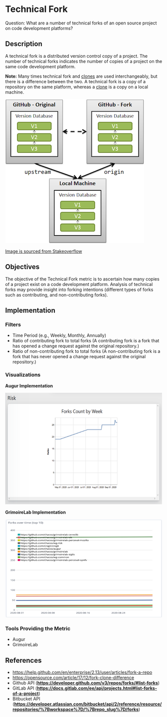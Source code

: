 # Technical Fork
Question: What are a number of technical forks of an open source project on code development platforms?

## Description
A technical fork is a distributed version control copy of a project. The number of technical forks indicates the number of copies of a project on the same code development platform.

**Note:**  Many times technical fork and [clones](https://github.com/chaoss/wg-common/blob/master/focus-areas/contributions/clones.md) are used interchangeably, but there is a difference between the two. A technical fork is a copy of a repository on the same platform, whereas a [clone](https://github.com/chaoss/wg-common/blob/master/focus-areas/contributions/clones.md) is a copy on a local machine.

![Technical Fork & Clones](images/technical-fork-clones_fork-clones.png)

[Image is sourced from Stakeoverflow](https://stackoverflow.com/questions/9257533/what-is-the-difference-between-origin-and-upstream-on-github/9257901#9257901)

## Objectives
The objective of the Technical Fork metric is to ascertain how many copies of a project exist on a code development platform. Analysis of technical forks may provide insight into forking intentions (different types of forks such as contributing, and non-contributing forks).

## Implementation

### Filters
* Time Period (e.g., Weekly, Monthly, Annually)  
* Ratio of contributing fork to total forks (A contributing fork is a fork that has opened a change request against the original repository.)  
* Ratio of non-contributing fork to total forks (A non-contributing fork is a fork that has never opened a change request against the original repository.)  

### Visualizations
**Augur Implementation**

![Augur Implementation](images/technical-fork_augur-fork.png)

**GrimoireLab Implementation**

![GrimoireLab Implementation](images/technical-fork_grimoirelab-fork.png)

### Tools Providing the Metric  
* Augur  
* GrimoireLab  

## References
* https://help.github.com/en/enterprise/2.13/user/articles/fork-a-repo
* https://opensource.com/article/17/12/fork-clone-difference
* Github API (**https://developer.github.com/v3/repos/forks/#list-forks**)
* GitLab API (**https://docs.gitlab.com/ee/api/projects.html#list-forks-of-a-project**)
* Bitbucket API (**https://developer.atlassian.com/bitbucket/api/2/reference/resource/repositories/%7Bworkspace%7D/%7Brepo_slug%7D/forks**)

